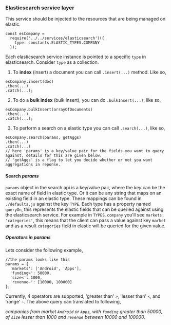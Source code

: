 ### Elasticsearch service layer

This service should be injected to the resources that are being managed on elastic.
```
const esCompany =
  require('../../services/elasticsearch')({
    type: constants.ELASTIC_TYPES.COMPANY
  });
```

Each elasticsearch service instance is pointed to a specific `type` in elasticsearch. Consider `type` as a collection.

1. To **index** (insert) a document you can call `.insert(...)` method. Like so,
```
esCompany.insert(doc)
.then(...)
.catch(...);
```
2. To do a **bulk index** (bulk insert), you can do `.bulkInsert(...)`, like so,
```
esCompany.bulkInsert(arrayOfDocuments)
.then(...)
.catch(...);
```
3. To perform a search on a elastic type you can call `.search(...)`, like so,
```
esCompany.search(params, getAggs)
.then(...)
.catch(...)
// here 'params' is a key/value pair for the fields you want to query against, details for this are given below.
// 'getAggs' is a flag to let you decide whether or not you want aggregations in reponse. 

```
#### Search _params_
`params` object in the search api is a key/value pair, where the *key* can be the exact name of field in elastic type. Or it can be any string that maps on an existing field in an elastic type. These mappings can be found in `./defaults.js` against the key `TYPE`. Each type has a property named `queryOn`, this represents the elastic fields that can be queried against using the elasticsearch service. For example in `TYPES.company` you'll see `markets: 'categories'`, this means that the client can pass a value against key `market` and as a result `categories` field in elastic will be queried for the given value.

##### Operators in _params_
Lets consider the following example,
```
//the params looks like this
params = {
  'markets': ['Android', 'Apps'],
  'funding>': 50000,
  'size<': 1000,
  'revenue~': [10000, 100000]
};
```
Currently, 4 operators are supported, 'greater than' `>`, 'lesser than' `<`, and 'range' `~`. The above query can translated to following,

*companies from market `Android` or `Apps`, with `funding` greater than 50000, of `size` lesser than 1000 and `revenue` between 10000 and 100000*.
